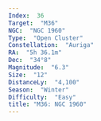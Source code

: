 ```yaml
---
Index:  36
Target:  "M36"
NGC:  "NGC 1960"
Type:  "Open Cluster"
Constellation:  "Auriga"
RA:  "5h 36.1m"
Dec:  "34°8"
Magnitude:  "6.3"
Size:  "12"
DistanceLy:  "4,100"
Season:  "Winter"
Difficulty:  "Easy"
title: "M36: NGC 1960"
---
```


